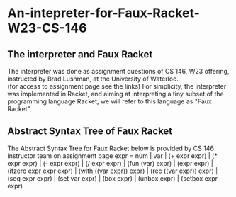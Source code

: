 # An-intepreter-for-Faux-Racket-W23-CS-146

## The interpreter and Faux Racket
The interpreter was done as assignment questions of CS 146, W23 offering, instructed by Brad Lushman, at the University of Waterloo.   
(for access to assignment page see the links)
For simplicity, the interpreter was implemented in Racket, and aiming at interpreting a tiny subset of the programming language Racket, we will refer to this language as "Faux Racket".

## Abstract Syntax Tree of Faux Racket
The Abstract Syntax Tree for Faux Racket below is provided by CS 146 instructor team on assignment page 
expr =	num
     |	var
     |	(+ expr expr)
     |	(* expr expr)
     |	(- expr expr)
     |	(/ expr expr)
     |	(fun (var) expr)
     |	(expr expr)
     |	(ifzero expr expr expr)
     |	(with ((var expr)) expr)
     |	(rec ((var expr)) expr)
     |  (seq expr expr)
     |  (set var expr)
     |  (box expr)
     |  (unbox expr)
     |  (setbox expr expr)
